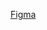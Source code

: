[Figma](https://www.figma.com/design/UHBGalaTnPrVhlKs6YvMFl/Untitled?node-id=0-1&t=bN5ni6sFKn8e1tXE-1)
